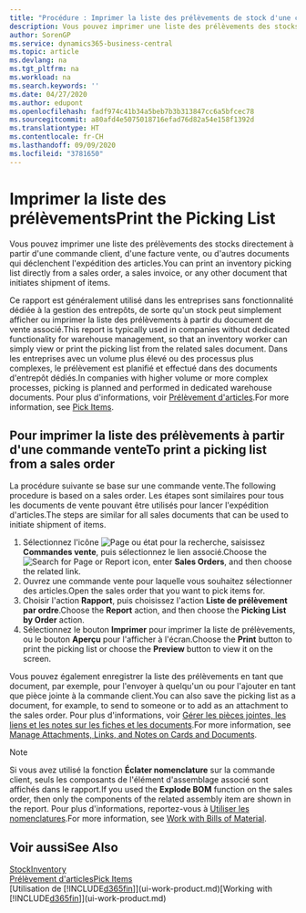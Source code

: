 ```yaml
---
title: "Procédure : Imprimer la liste des prélèvements de stock d'une commande vente"
description: Vous pouvez imprimer une liste des prélèvements des stocks directement à partir d'une commande client, des ventes, de la facture et d'autres documents de vente sortants.
author: SorenGP
ms.service: dynamics365-business-central
ms.topic: article
ms.devlang: na
ms.tgt_pltfrm: na
ms.workload: na
ms.search.keywords: ''
ms.date: 04/27/2020
ms.author: edupont
ms.openlocfilehash: fadf974c41b34a5beb7b3b313847cc6a5bfcec78
ms.sourcegitcommit: a80afd4e5075018716efad76d82a54e158f1392d
ms.translationtype: HT
ms.contentlocale: fr-CH
ms.lasthandoff: 09/09/2020
ms.locfileid: "3781650"
---
```

# <a name="print-the-picking-list"></a><span data-ttu-id="a740c-103">Imprimer la liste des prélèvements</span><span class="sxs-lookup"><span data-stu-id="a740c-103">Print the Picking List</span></span>
<span data-ttu-id="a740c-104">Vous pouvez imprimer une liste des prélèvements des stocks directement à partir d'une commande client, d'une facture vente, ou d'autres documents qui déclenchent l'expédition des articles.</span><span class="sxs-lookup"><span data-stu-id="a740c-104">You can print an inventory picking list directly from a sales order, a sales invoice, or any other document that initiates shipment of items.</span></span>

<span data-ttu-id="a740c-105">Ce rapport est généralement utilisé dans les entreprises sans fonctionnalité dédiée à la gestion des entrepôts, de sorte qu'un stock peut simplement afficher ou imprimer la liste des prélèvements à partir du document de vente associé.</span><span class="sxs-lookup"><span data-stu-id="a740c-105">This report is typically used in companies without dedicated functionality for warehouse management, so that an inventory worker can simply view or print the picking list from the related sales document.</span></span> <span data-ttu-id="a740c-106">Dans les entreprises avec un volume plus élevé ou des processus plus complexes, le prélèvement est planifié et effectué dans des documents d'entrepôt dédiés.</span><span class="sxs-lookup"><span data-stu-id="a740c-106">In companies with higher volume or more complex processes, picking is planned and performed in dedicated warehouse documents.</span></span> <span data-ttu-id="a740c-107">Pour plus d'informations, voir [Prélèvement d'articles](warehouse-pick-items.md).</span><span class="sxs-lookup"><span data-stu-id="a740c-107">For more information, see [Pick Items](warehouse-pick-items.md).</span></span>

## <a name="to-print-a-picking-list-from-a-sales-order"></a><span data-ttu-id="a740c-108">Pour imprimer la liste des prélèvements à partir d'une commande vente</span><span class="sxs-lookup"><span data-stu-id="a740c-108">To print a picking list from a sales order</span></span>  
<span data-ttu-id="a740c-109">La procédure suivante se base sur une commande vente.</span><span class="sxs-lookup"><span data-stu-id="a740c-109">The following procedure is based on a sales order.</span></span> <span data-ttu-id="a740c-110">Les étapes sont similaires pour tous les documents de vente pouvant être utilisés pour lancer l'expédition d'articles.</span><span class="sxs-lookup"><span data-stu-id="a740c-110">The steps are similar for all sales documents that can be used to initiate shipment of items.</span></span>

1. <span data-ttu-id="a740c-111">Sélectionnez l'icône ![Page ou état pour la recherche](media/ui-search/search_small.png "Icône Page ou état pour la recherche"), saisissez **Commandes vente**, puis sélectionnez le lien associé.</span><span class="sxs-lookup"><span data-stu-id="a740c-111">Choose the ![Search for Page or Report](media/ui-search/search_small.png "Search for Page or Report icon") icon, enter **Sales Orders**, and then choose the related link.</span></span>  
2. <span data-ttu-id="a740c-112">Ouvrez une commande vente pour laquelle vous souhaitez sélectionner des articles.</span><span class="sxs-lookup"><span data-stu-id="a740c-112">Open the sales order that you want to pick items for.</span></span>  
3. <span data-ttu-id="a740c-113">Choisir l'action **Rapport**, puis choisissez l'action **Liste de prélèvement par ordre**.</span><span class="sxs-lookup"><span data-stu-id="a740c-113">Choose the **Report** action, and then choose the **Picking List by Order** action.</span></span>  
4. <span data-ttu-id="a740c-114">Sélectionnez le bouton **Imprimer** pour imprimer la liste de prélèvements, ou le bouton **Aperçu** pour l'afficher à l'écran.</span><span class="sxs-lookup"><span data-stu-id="a740c-114">Choose the **Print** button to print the picking list or choose the **Preview** button to view it on the screen.</span></span>

<span data-ttu-id="a740c-115">Vous pouvez également enregistrer la liste des prélèvements en tant que document, par exemple, pour l'envoyer à quelqu'un ou pour l'ajouter en tant que pièce jointe à la commande client.</span><span class="sxs-lookup"><span data-stu-id="a740c-115">You can also save the picking list as a document, for example, to send to someone or to add as an attachment to the sales order.</span></span> <span data-ttu-id="a740c-116">Pour plus d'informations, voir [Gérer les pièces jointes, les liens et les notes sur les fiches et les documents](ui-how-add-link-to-record.md).</span><span class="sxs-lookup"><span data-stu-id="a740c-116">For more information, see [Manage Attachments, Links, and Notes on Cards and Documents](ui-how-add-link-to-record.md).</span></span>

> [!NOTE]
> <span data-ttu-id="a740c-117">Si vous avez utilisé la fonction **Éclater nomenclature** sur la commande client, seuls les composants de l'élément d'assemblage associé sont affichés dans le rapport.</span><span class="sxs-lookup"><span data-stu-id="a740c-117">If you used the **Explode BOM** function on the sales order, then only the components of the related assembly item are shown in the report.</span></span> <span data-ttu-id="a740c-118">Pour plus d'informations, reportez-vous à [Utiliser les nomenclatures](inventory-how-work-BOMs.md).</span><span class="sxs-lookup"><span data-stu-id="a740c-118">For more information, see [Work with Bills of Material](inventory-how-work-BOMs.md).</span></span>

## <a name="see-also"></a><span data-ttu-id="a740c-119">Voir aussi</span><span class="sxs-lookup"><span data-stu-id="a740c-119">See Also</span></span>  
[<span data-ttu-id="a740c-120">Stock</span><span class="sxs-lookup"><span data-stu-id="a740c-120">Inventory</span></span>](inventory-manage-inventory.md)  
[<span data-ttu-id="a740c-121">Prélèvement d'articles</span><span class="sxs-lookup"><span data-stu-id="a740c-121">Pick Items</span></span>](warehouse-pick-items.md)  
<span data-ttu-id="a740c-122">[Utilisation de [!INCLUDE[d365fin](includes/d365fin_md.md)]](ui-work-product.md)</span><span class="sxs-lookup"><span data-stu-id="a740c-122">[Working with [!INCLUDE[d365fin](includes/d365fin_md.md)]](ui-work-product.md)</span></span>   
